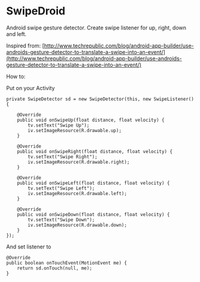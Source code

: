 SwipeDroid
==========

Android swipe gesture detector. Create swipe listener for up, right, down and left.

Inspired from:
[http://www.techrepublic.com/blog/android-app-builder/use-androids-gesture-detector-to-translate-a-swipe-into-an-event/](http://www.techrepublic.com/blog/android-app-builder/use-androids-gesture-detector-to-translate-a-swipe-into-an-event/)

How to:

Put on your Activity

	private SwipeDetector sd = new SwipeDetector(this, new SwipeListener() {

		@Override
		public void onSwipeUp(float distance, float velocity) {
			tv.setText("Swipe Up");
			iv.setImageResource(R.drawable.up);
		}

		@Override
		public void onSwipeRight(float distance, float velocity) {
			tv.setText("Swipe Right");
			iv.setImageResource(R.drawable.right);
		}

		@Override
		public void onSwipeLeft(float distance, float velocity) {
			tv.setText("Swipe Left");
			iv.setImageResource(R.drawable.left);
		}

		@Override
		public void onSwipeDown(float distance, float velocity) {
			tv.setText("Swipe Down");
			iv.setImageResource(R.drawable.down);
		}
	});
	
And set listener to

	@Override
	public boolean onTouchEvent(MotionEvent me) {
		return sd.onTouch(null, me);
	}